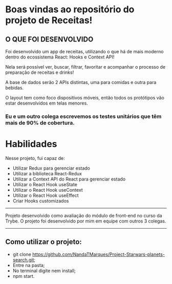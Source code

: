 # Boas vindas ao repositório do projeto de Receitas!

## O QUE FOI DESENVOLVIDO

Foi desenvolvido um app de receitas, utilizando o que há de mais moderno dentro do ecossistema React: Hooks e Context API!

Nela será possível ver, buscar, filtrar, favoritar e acompanhar o processo de preparação de receitas e drinks!

A base de dados serão 2 APIs distintas, uma para comidas e outra para bebidas.

O layout tem como foco dispositivos móveis, então todos os protótipos vão estar desenvolvidos em telas menores.


### Eu e um outro colega escrevemos os testes unitários que têm mais de 90% de cobertura.


# Habilidades

Nesse projeto, fui capaz de:

  - Utilizar Redux para gerenciar estado
  - Utilizar a biblioteca React-Redux
  - Utilizar a Context API do React para gerenciar estado
  - Utilizar o React Hook useState
  - Utilizar o React Hook useContext
  - Utilizar o React Hook useEffect
  - Criar Hooks customizados

---

Projeto desenvolvido como avaliação do módulo de front-end no curso da Trybe.
O projeto foi desenvolvido por mim em equipe com outros 3 colegas.

---

## Como utilizar o projeto:

* git clone https://github.com/NandaTMarques/Project-Starwars-planets-search.git;
* Entre na pasta;
* No terminal digite nem install;
* npm start.
